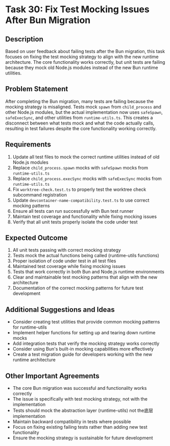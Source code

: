 # Task 30: Fix Test Mocking Issues After Bun Migration

## Description
Based on user feedback about failing tests after the Bun migration, this task focuses on fixing the test mocking strategy to align with the new runtime architecture. The core functionality works correctly, but unit tests are failing because they mock old Node.js modules instead of the new Bun runtime utilities.

## Problem Statement
After completing the Bun migration, many tests are failing because the mocking strategy is misaligned. Tests mock `spawn` from `child_process` and other Node.js modules, but the actual implementation now uses `safeSpawn`, `safeExecSync`, and other utilities from `runtime-utils.ts`. This creates a disconnect between what tests mock and what the code actually calls, resulting in test failures despite the core functionality working correctly.

## Requirements
1. Update all test files to mock the correct runtime utilities instead of old Node.js modules
2. Replace `child_process.spawn` mocks with `safeSpawn` mocks from `runtime-utils.ts`
3. Replace `child_process.execSync` mocks with `safeExecSync` mocks from `runtime-utils.ts`
4. Fix `worktree-check.test.ts` to properly test the worktree check subcommand registration
5. Update `devcontainer-name-compatibility.test.ts` to use correct mocking patterns
6. Ensure all tests can run successfully with Bun test runner
7. Maintain test coverage and functionality while fixing mocking issues
8. Verify that all unit tests properly isolate the code under test

## Expected Outcome
1. All unit tests passing with correct mocking strategy
2. Tests mock the actual functions being called (runtime-utils functions)
3. Proper isolation of code under test in all test files
4. Maintained test coverage while fixing mocking issues
5. Tests that work correctly in both Bun and Node.js runtime environments
6. Clear and maintainable test mocking patterns that align with the new architecture
7. Documentation of the correct mocking patterns for future test development

## Additional Suggestions and Ideas
- Consider creating test utilities that provide common mocking patterns for runtime-utils
- Implement helper functions for setting up and tearing down runtime mocks
- Add integration tests that verify the mocking strategy works correctly
- Consider using Bun's built-in mocking capabilities more effectively
- Create a test migration guide for developers working with the new runtime architecture

## Other Important Agreements
- The core Bun migration was successful and functionality works correctly
- The issue is specifically with test mocking strategy, not with the implementation
- Tests should mock the abstraction layer (runtime-utils) not the底层 implementation
- Maintain backward compatibility in tests where possible
- Focus on fixing existing failing tests rather than adding new test functionality
- Ensure the mocking strategy is sustainable for future development
